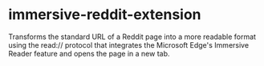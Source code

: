 # immersive-reddit-extension
Transforms the standard URL of a Reddit page into a more readable format using the read:// protocol that integrates the Microsoft Edge's Immersive Reader feature and opens the page in a new tab.
